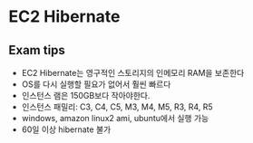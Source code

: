 # EC2 Hibernate

## Exam tips

- EC2 Hibernate는 영구적인 스토리지의 인메모리 RAM을 보존한다
- OS를 다시 실행할 필요가 없어서 훨씬 빠르다
- 인스턴스 램은 150GB보다 작아야한다.
- 인스턴스 패밀리: C3, C4, C5, M3, M4, M5, R3, R4, R5
- windows, amazon linux2 ami, ubuntu에서 실행 가능
- 60일 이상 hibernate 불가
